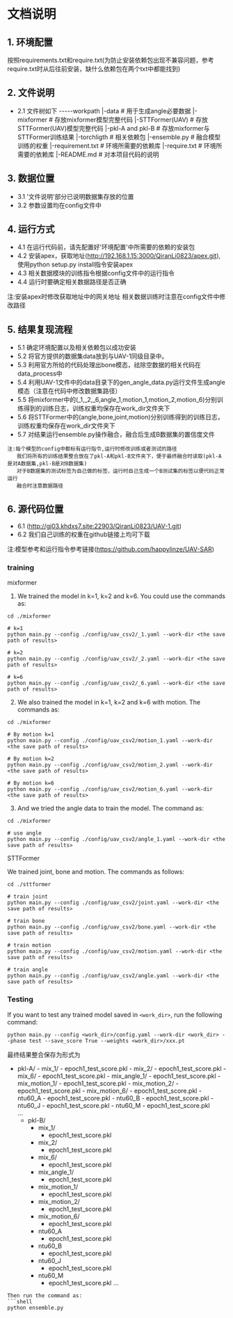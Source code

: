 # 文档说明

## 1. 环境配置
按照requirements.txt和require.txt(为防止安装依赖包出现不兼容问题，参考require.txt时从后往前安装，缺什么依赖包在两个txt中都能找到)

## 2. 文件说明

- 2.1 文件树如下
  -----workpath
    |-data                  # 用于生成angle必要数据
    |-mixformer             # 存放mixformer模型完整代码
    |-STTFormer(UAV)        # 存放STTFormer(UAV)模型完整代码
    |-pkl-A and pkl-B       # 存放mixformer与STTFormer训练结果
    |-torchligth            # 相关依赖包
    |-ensemble.py           # 融合模型训练的权重
    |-requirement.txt       # 环境所需要的依赖库
    |-require.txt           # 环境所需要的依赖库
    |-README.md             # 对本项目代码的说明
  

## 3. 数据位置
- 3.1 '文件说明'部分已说明数据集存放的位置
- 3.2 参数设置均在config文件中

## 4. 运行方式

- 4.1 在运行代码前，请先配置好'环境配置'中所需要的依赖的安装包
- 4.2 安装apex，获取地址(http://192.168.1.15:3000/QiranLi0823/apex.git),使用python setup.py install指令安装apex
- 4.3 相关数据模块的训练指令根据config文件中的运行指令
- 4.4 运行时要确定相关数据路径是否正确

注:安装apex时修改获取地址中的网关地址
   相关数据训练时注意在config文件中修改路径


## 5. 结果复现流程

- 5.1 确定环境配置以及相关依赖包以成功安装
- 5.2 将官方提供的数据集data放到与UAV-1同级目录中。
- 5.3 利用官方所给的代码处理出bone模态，祛除空数据的相关代码在data_process中
- 5.4 利用UAV-1文件中的data目录下的gen_angle_data.py运行文件生成angle模态（注意在代码中修改数据集路径）
- 5.5 将mixformer中的(_1,_2,_6,angle_1,motion_1,motion_2,motion_6)分别训练得到的训练日志，训练权重均保存在work_dir文件夹下
- 5.6 将STTFormer中的(angle,bone,joint,motion)分别训练得到的训练日志，训练权重均保存在work_dir文件夹下
- 5.7 对结果运行ensemble.py操作融合，融合后生成B数据集的置信度文件

```.
注:每个模型的config中都标有运行指令,运行时修改训练或者测试的路径
   我们将所有的训练结果整合放在了pkl-A和pkl-B文件夹下，便于最终融合时读取(pkl-A是对A数据集,pkl-B是对B数据集)
   对于B数据集的测试标签为自己做的标签，运行时自己生成一个B测试集的标签以便代码正常运行
   融合时注意数据路径
```


## 6. 源代码位置
- 6.1 (http://gj03.khdxs7.site:22903/QiranLi0823/UAV-1.git)
- 6.2 我们自己训练的权重在github链接上均可下载



注:模型参考和运行指令参考链接(https://github.com/happylinze/UAV-SAR)


### training

mixformer

1. We trained the model in k=1, k=2 and k=6. You could use the commands as:
```shell
cd ./mixformer

# k=1
python main.py --config ./config/uav_csv2/_1.yaml --work-dir <the save path of results>

# k=2
python main.py --config ./config/uav_csv2/_2.yaml --work-dir <the save path of results>

# k=6
python main.py --config ./config/uav_csv2/_6.yaml --work-dir <the save path of results>
```

2. We also trained the model in k=1, k=2 and k=6 with motion. The commands as:
```shell
cd ./mixformer

# By motion k=1
python main.py --config ./config/uav_csv2/motion_1.yaml --work-dir <the save path of results>

# By motion k=2
python main.py --config ./config/uav_csv2/motion_2.yaml --work-dir <the save path of results>

# By motion k=6
python main.py --config ./config/uav_csv2/motion_6.yaml --work-dir <the save path of results>
```

3. And we tried the angle data to train the model. The command as:
```shell
cd ./mixformer

# use angle
python main.py --config ./config/uav_csv2/angle_1.yaml --work-dir <the save path of results>

```


STTFormer

We trained joint, bone and motion. The commands as follows:
```shell
cd ./sttformer

# train joint
python main.py --config ./config/uav_csv2/joint.yaml --work-dir <the save path of results>

# train bone
python main.py --config ./config/uav_csv2/bone.yaml --work-dir <the save path of results>

# train motion
python main.py --config ./config/uav_csv2/motion.yaml --work-dir <the save path of results>

# train angle
python main.py --config ./config/uav_csv2/angle.yaml --work-dir <the save path of results>

```

### Testing
If you want to test any trained model saved in `<work_dir>`, run the following command: 
```shell
python main.py --config <work_dir>/config.yaml --work-dir <work_dir> --phase test --save_score True --weights <work_dir>/xxx.pt
```

最终结果整合保存为形式为

- pkl-A/
      - mix_1/
         - epoch1_test_score.pkl
      - mix_2/
         - epoch1_test_score.pkl
      - mix_6/
         - epoch1_test_score.pkl
      - mix_angle_1/
         - epoch1_test_score.pkl
      - mix_motion_1/
         - epoch1_test_score.pkl
      - mix_motion_2/
         - epoch1_test_score.pkl
      - mix_motion_6/
         - epoch1_test_score.pkl
      - ntu60_A
         - epoch1_test_score.pkl
      - ntu60_B
         - epoch1_test_score.pkl
      - ntu60_J
         - epoch1_test_score.pkl
      - ntu60_M
         - epoch1_test_score.pkl   
            ...
    - pkl-B/
      - mix_1/
         - epoch1_test_score.pkl
      - mix_2/
         - epoch1_test_score.pkl
      - mix_6/
         - epoch1_test_score.pkl
      - mix_angle_1/
         - epoch1_test_score.pkl
      - mix_motion_1/
         - epoch1_test_score.pkl
      - mix_motion_2/
         - epoch1_test_score.pkl
      - mix_motion_6/
         - epoch1_test_score.pkl
      - ntu60_A
         - epoch1_test_score.pkl
      - ntu60_B
         - epoch1_test_score.pkl
      - ntu60_J
         - epoch1_test_score.pkl
      - ntu60_M
         - epoch1_test_score.pkl
         ...
```
Then run the command as:
```shell
python ensemble.py
```

